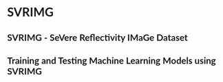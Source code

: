 # SVRIMG

<!DOCTYPE html>
<html>
<meta charset="UTF-8">
<meta name="viewport" content="width=device-width, initial-scale=1">
<link rel="stylesheet" href="https://www.w3schools.com/w3css/3/w3.css">
<style>
body {
  font-family: "Lato", sans-serif;
}
/* Add a black background color to the top navigation */
.topnav {
  background-color: #000000;
  overflow: hidden;
}

/* Style the links inside the navigation bar */
.topnav a {
  color: #ffffff;
  padding: 15px;
  text-decoration: none;
  font-size: 20px;
  margin-left:15%
  margin-right:15%
}

/* Change the color of links on hover */
.topnav a:hover {
  background-color: #ddd;
  color: black;
}

/* Add a color to the active/current link */
.topnav a.active {
  background-color: #4CAF50;
  color: white;
}
table {
  font-family: arial, sans-serif;
  border-collapse: collapse;
  width: 100%;
}

td, th {
  border: 1px solid #dddddd;
  text-align: left;
  padding: 8px;
}
</style>
<body>
<section class="w3-container w3-content w3-center">
<h1>SVRIMG - SeVere Reflectivity IMaGe Dataset</h1>
<h2>Training and Testing Machine Learning Models using SVRIMG</h2>
</section>
</body>
</html>